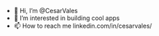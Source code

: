 - 👋 Hi, I’m @CesarVales
- 👀 I’m interested in building cool apps 
- 📫 How to reach me linkedin.com/in/cesarvales/

<!---
CesarVales/CesarVales is a ✨ special ✨ repository because its `README.md` (this file) appears on your GitHub profile.
You can click the Preview link to take a look at your changes.
--->
